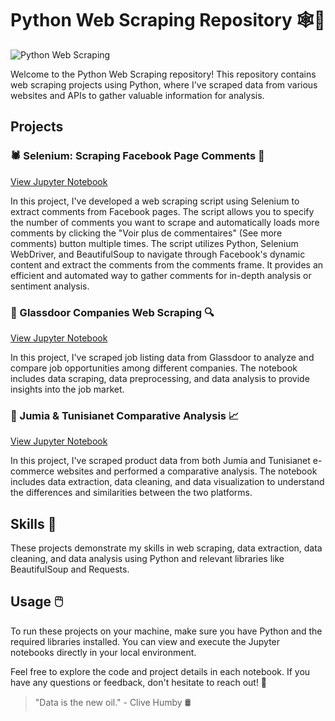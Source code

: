 <h1 align='center'> Python Web Scraping Repository 🕸️🐍</h1>

![Python Web Scraping](https://example.com/web_scraping_logo.png)

Welcome to the Python Web Scraping repository! This repository contains web scraping projects using Python, where I've scraped data from various websites and APIs to gather valuable information for analysis.

## Projects

### 🕷️ Selenium: Scraping Facebook Page Comments 📝

[View Jupyter Notebook](https://github.com/Saifmechi/Python-Web-Scraping/blob/main/Selenuim_Scraping_Facebook_Page_Comments.ipynb)

In this project, I've developed a web scraping script using Selenium to extract comments from Facebook pages. The script allows you to specify the number of comments you want to scrape and automatically loads more comments by clicking the "Voir plus de commentaires" (See more comments) button multiple times.
The script utilizes Python, Selenium WebDriver, and BeautifulSoup to navigate through Facebook's dynamic content and extract the comments from the comments frame. It provides an efficient and automated way to gather comments for in-depth analysis or sentiment analysis.


### 💼 Glassdoor Companies Web Scraping 🔍

[View Jupyter Notebook](https://github.com/Saifmechi/Python-Web-Scraping/blob/main/glassdoor-web-scraping.xpynb)

In this project, I've scraped job listing data from Glassdoor to analyze and compare job opportunities among different companies. The notebook includes data scraping, data preprocessing, and data analysis to provide insights into the job market.


### 🛒 Jumia & Tunisianet Comparative Analysis 📈

[View Jupyter Notebook](https://github.com/Saifmechi/Python-Web-Scraping/blob/main/jumia%26tunisianet%20(2).ipynb)

In this project, I've scraped product data from both Jumia and Tunisianet e-commerce websites and performed a comparative analysis. The notebook includes data extraction, data cleaning, and data visualization to understand the differences and similarities between the two platforms.


## Skills 🔧

These projects demonstrate my skills in web scraping, data extraction, data cleaning, and data analysis using Python and relevant libraries like BeautifulSoup and Requests.

## Usage 🖱️

To run these projects on your machine, make sure you have Python and the required libraries installed. You can view and execute the Jupyter notebooks directly in your local environment.

Feel free to explore the code and project details in each notebook. If you have any questions or feedback, don't hesitate to reach out! 💬

> "Data is the new oil." - Clive Humby 🛢️
